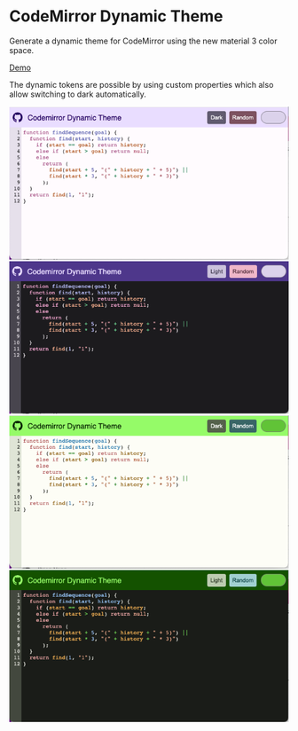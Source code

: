 # CodeMirror Dynamic Theme

Generate a dynamic theme for CodeMirror using the new material 3 color space.

[Demo](https://rodydavis.github.io/codemirror-dynamic-theme/)

The dynamic tokens are possible by using custom properties which also allow switching to dark automatically.

![purple-light](/screenshots/purple-light.png)
![purple-dark](/screenshots/purple-dark.png)
![green-light](/screenshots/green-light.png)
![green-dark](/screenshots/green-dark.png)